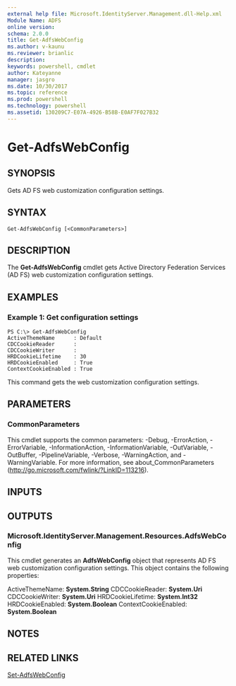 ```yaml
---
external help file: Microsoft.IdentityServer.Management.dll-Help.xml
Module Name: ADFS
online version: 
schema: 2.0.0
title: Get-AdfsWebConfig
ms.author: v-kaunu
ms.reviewer: brianlic
description: 
keywords: powershell, cmdlet
author: Kateyanne
manager: jasgro
ms.date: 10/30/2017
ms.topic: reference
ms.prod: powershell
ms.technology: powershell
ms.assetid: 130209C7-E07A-4926-B58B-E0AF7F027B32
---
```


# Get-AdfsWebConfig

## SYNOPSIS
Gets AD FS web customization configuration settings.

## SYNTAX

```
Get-AdfsWebConfig [<CommonParameters>]
```

## DESCRIPTION
The **Get-AdfsWebConfig** cmdlet gets Active Directory Federation Services (AD FS) web customization configuration settings.

## EXAMPLES

### Example 1: Get configuration settings
```
PS C:\> Get-AdfsWebConfig
ActiveThemeName      : Default
CDCCookieReader      :
CDCCookieWriter      :
HRDCookieLifetime    : 30
HRDCookieEnabled     : True
ContextCookieEnabled : True
```

This command gets the web customization configuration settings.

## PARAMETERS

### CommonParameters
This cmdlet supports the common parameters: -Debug, -ErrorAction, -ErrorVariable, -InformationAction, -InformationVariable, -OutVariable, -OutBuffer, -PipelineVariable, -Verbose, -WarningAction, and -WarningVariable. For more information, see about_CommonParameters (http://go.microsoft.com/fwlink/?LinkID=113216).

## INPUTS

## OUTPUTS

### Microsoft.IdentityServer.Management.Resources.AdfsWebConfig
This cmdlet generates an **AdfsWebConfig** object that represents AD FS web customization configuration settings.
This object contains the following properties: 

ActiveThemeName: **System.String**
CDCCookieReader: **System.Uri**
CDCCookieWriter: **System.Uri**
HRDCookieLifetime: **System.Int32**
HRDCookieEnabled: **System.Boolean**
ContextCookieEnabled: **System.Boolean**

## NOTES

## RELATED LINKS

[Set-AdfsWebConfig](./Set-AdfsWebConfig.md)

